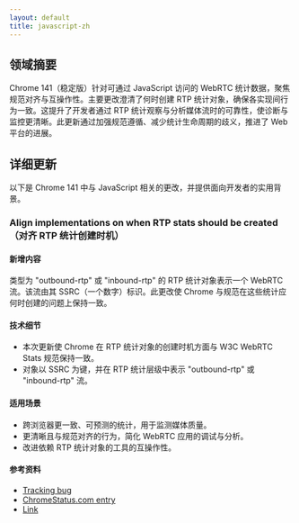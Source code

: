 ```yaml
---
layout: default
title: javascript-zh
---
```


## 领域摘要

Chrome 141（稳定版）针对可通过 JavaScript 访问的 WebRTC 统计数据，聚焦规范对齐与互操作性。主要更改澄清了何时创建 RTP 统计对象，确保各实现间行为一致。这提升了开发者通过 RTP 统计观察与分析媒体流时的可靠性，使诊断与监控更清晰。此更新通过加强规范遵循、减少统计生命周期的歧义，推进了 Web 平台的进展。

## 详细更新

以下是 Chrome 141 中与 JavaScript 相关的更改，并提供面向开发者的实用背景。

### Align implementations on when RTP stats should be created（对齐 RTP 统计创建时机）

#### 新增内容
类型为 "outbound-rtp" 或 "inbound-rtp" 的 RTP 统计对象表示一个 WebRTC 流。该流由其 SSRC（一个数字）标识。此更改使 Chrome 与规范在这些统计应何时创建的问题上保持一致。

#### 技术细节
- 本次更新使 Chrome 在 RTP 统计对象的创建时机方面与 W3C WebRTC Stats 规范保持一致。
- 对象以 SSRC 为键，并在 RTP 统计层级中表示 "outbound-rtp" 或 "inbound-rtp" 流。

#### 适用场景
- 跨浏览器更一致、可预测的统计，用于监测媒体质量。
- 更清晰且与规范对齐的行为，简化 WebRTC 应用的调试与分析。
- 改进依赖 RTP 统计对象的工具的互操作性。

#### 参考资料
- [Tracking bug](https://issues.chromium.org/issues/406585888)
- [ChromeStatus.com entry](https://chromestatus.com/feature/4580748730040320)
- [Link](https://w3c.github.io/webrtc-stats/#the-rtp-statistics-hierarchy)
